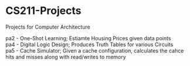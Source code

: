 # CS211-Projects  

Projects for Computer Architecture  

pa2 - One-Shot Learning; Estiamte Housing Prices given data points  
pa4 - Digital Logic Design; Produces Truth Tables for various Circuits  
pa5 - Cache Simulator; Given a cache configuration, calculates the cahce hits and misses along with read/writes to memory  

